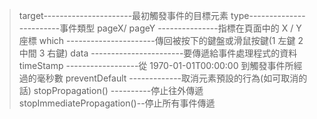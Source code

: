 > target----------------------最初觸發事件的目標元素
> type------------------------事件類型
> pageX/ pageY ---------------指標在頁面中的 X / Y 座標
> which ----------------------傳回被按下的鍵盤或滑鼠按鍵(1 左鍵 2 中間 3 右鍵)
> data -----------------------要傳遞給事件處理程式的資料
> timeStamp ------------------從 1970-01-01T00:00:00 到觸發事件所經過的毫秒數
> preventDefault -------------取消元素預設的行為(如可取消的話)
> stopPropagation() ----------停止往外傳遞
> stopImmediatePropagation()--停止所有事件傳遞
